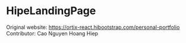 # HipeLandingPage
Original website: https://ortix-react.hibootstrap.com/personal-portfolio
Contributor: Cao Nguyen Hoang Hiep
